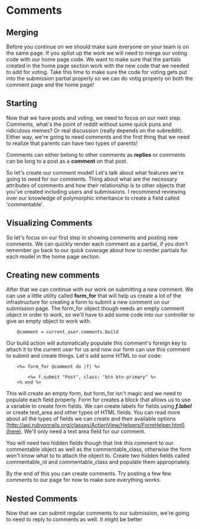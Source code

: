 # Comments

## Merging

Before you continue on we should make sure everyone on your team is on the same page. If you spliot up the work we will need to merge our voting code with our home page code. We want to make sure that the partials created in the home page section work with the new code that we needed to add for voting. Take this time to make sure the code for voting gets put into the submission partial properly so we can do votig properly on both the comment page and the home page!


## Starting

Now that we have posts and voting, we need to focus on our next step. Comments, what's the point of reddit without some quick puns and ridiculous memes? Or real discussion (really depends on the subreddit). Either way, we're going to need comments and the first thing that we need to realize that parents can have two types of parents! 

Comments can either belong to other comments as **replies** or comments can be long to a post as a **comment** on that post. 

So let's create our comment model! Let's talk about what features we're going to need for our comments. Thing about what are the necessary attributes of comments and how their relationship is to other objects that you've created including users and submissions. I recommend reviewing over our knowledge of polymorphic inheritance to create a field called 'commentable'.

## Visualizing Comments

So let's focus on our first step in showing comments and posting new comments. We can quickly render each comment as a partial, if you don't remember go back to our quick coverage about how to render partials for each model in the home page section. 

## Creating new comments

After that we can continue with our work on submitting a new comment. We can use a little utility called **form_for** that will help us create a lot of the infrastructure for creating a form to submit a new comment on our submission page. The form_for object though needs an empty comment object in order to work, so we'll have to add some code into our controller to give an empty object to work with. 

```
	@comment = current_user.comments.build 
```

Our build action will automatically populate this comment's foreign key to attach it to the current user for us and now our form can use this comment to submit and create things. Let's add some HTML to our code:

``` 
	<%= form_for @comment do |f| %>

		<%= f.submit "Post", class: "btn btn-primary" %>
	<% end %>
```

This will create an empty form, but form_for isn't magic and we need to populate each field properly. Form for creates a block that allows us to use a variable to create form fields. We can create labels for fields using ***f.label*** or create text_area and other types of HTML fields. You can read more about all the types of fields we can create and their available options [http://api.rubyonrails.org/classes/ActionView/Helpers/FormHelper.html](here). We'll only need a text area field for our comment. 

You will need two hidden fields though that link this comment to our commentable object as well as the commentable_class, otherwise the form won't know what to to attach the object to. Create two hidden fields called commentable_id and commentable_class and populate them appropriately.

By the end of this you can create comments. Try posting a few few comments to our page for now to make sure everything works.

## Nested Comments

Now that we can submit regular comments to our submission, we're going to need to reply to comments as well. It might be better 



